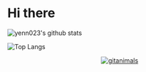 # Hi there

![yenn023's github stats](https://github-readme-stats.vercel.app/api?username=yenn023&show_icons=true&theme=dark)

![Top Langs](https://github-readme-stats.vercel.app/api/top-langs/?username=yenn023&layout=compact&theme=dark)

<div align=center>

  [![gitanimals](https://render.gitanimals.org/farms/yenn023)](https://github.com/devxb/gitanimals)

</div>
